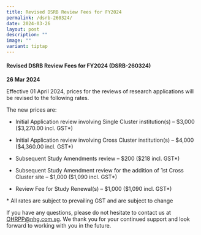 ```yaml
---
title: Revised DSRB Review Fees for FY2024
permalink: /dsrb-260324/
date: 2024-03-26
layout: post
description: ""
image: ""
variant: tiptap
---
```

<h4><strong>Revised DSRB Review Fees for FY2024 (DSRB-260324)</strong></h4>
<p><strong>26 Mar 2024&nbsp;&nbsp;</strong>
</p>
<p>Effective 01 April 2024, prices for the reviews of research applications
will be revised to the following rates.</p>
<p>The new prices are:</p>
<ul data-tight="true" class="tight">
<li>
<p>Initial Application review involving Single Cluster institution(s) – $3,000
($3,270.00 incl. GST*)</p>
</li>
<li>
<p>Initial Application review involving Cross Cluster institution(s) – $4,000
($4,360.00 incl. GST*)</p>
</li>
<li>
<p>Subsequent Study Amendments review – $200 ($218 incl. GST*)</p>
</li>
<li>
<p>Subsequent Study Amendment review for the addition of 1st Cross Cluster
site – $1,000 ($1,090 incl. GST*)</p>
</li>
<li>
<p>Review Fee for Study Renewal(s) – $1,000 ($1,090 incl. GST*)</p>
</li>
</ul>
<p>* All rates are subject to prevailing GST and are subject to change</p>
<p>If you have any questions, please do not hesitate to contact us at <a href="mailto:OHRPP@nhg.com.sg" rel="noopener noreferrer nofollow" target="_blank">OHRPP@nhg.com.sg</a>.
We thank you for your continued support and look forward to working with
you in the future.</p>
